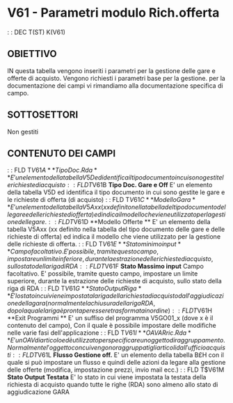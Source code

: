 # V61 - Parametri modulo Rich.offerta
 :  : DEC T(ST) K(V61)

## OBIETTIVO
IN questa tabella vengono inseriti i parametri per la gestione delle gare e offerte di acquisto.
Vengono richiesti i parametri base per la gestione.
per la documentazione dei campi vi rimandiamo alla documentazione specifica di campo.

## SOTTOSETTORI
Non gestiti

## CONTENUTO DEI CAMPI
 :  : FLD T$V61A **Tipo Doc. Rda      **
E' un elemento della tabella V5D ed identifica il tipo documento in cui sono gestite le richieste
di acquisto
 :  : FLD T$V61B **Tipo Doc. Gare e Off**
E' un elemento della tabella V5D ed identifica il tipo documento in cui sono gestite le gare e le
richieste di offerta (di acquisto)
 :  : FLD T$V61C **Modello Gara       **
E' un elemento della tabella V5Axx (xx definito nella tabella del tipo documento delle gare e delle
richieste di offerta) ed indica il modello che viene utilizzato per la gestione delle
gare.
 :  : FLD T$V61D **Modello Offerte    **
E' un elemento della tabella V5Axx (xx definito nella tabella del tipo documento delle gare e delle
richieste di offerta) ed indica il modello che viene utilizzato per la gestione delle richieste di
offerta.
 :  : FLD T$V61E **Stato minimo  input**
Campo facoltativo. E' possibile, tramite questo campo, impostare un limite inferiore, durante la
estrazione delle richieste di acquisto, sullo stato della riga di RDA
 :  : FLD T$V61F **Stato Massimo input**
Campo facoltativo. E' possibile, tramite questo campo, impostare un limite superiore, durante la
estrazione delle richieste di acquisto, sullo stato della riga di RDA
 :  : FLD T$V61G **Stato Output Riga  **
E' lo stato in cui viene impostata la riga della richiesta di acquisto dall'aggiudicazione della
gara (normalmente la chiusura della riga RDA, dopo la quale la riga è pronta per essere trasformata
in ordine)
 :  : FLD T$V61H **Exit Programmi     **
E' un suffiso del programma V5GO01_x (dove x è il contenuto del campo), Con il quale è possibile
impostare delle modifiche nelle varie fasi dell'applicazione
 :  : FLD T$V61I **OAV AR ric. Rda    **
E' un OAV di articolo ed è utilizzato per specificare un oggetto di raggruppamento. Normalmente
l'oggetto con cui vengono raggruppati gli articoli dall'ufficio acquisti
 :  : FLD T$V61L **Flusso Gestione off.**
E' un elemento della tabella B£H con il quale si può impostare un flusso e quindi delle azioni da
legare alla gestione delle offerte (modifica, impostazione prezzi, invio mail ecc.)
 :  : FLD T$V61M **Stato Output Testata**
E' lo stato in cui viene impostata la testata della richiesta di acquisto quando tutte le righe
(RDA) sono almeno allo stato di aggiudicazione GARA
